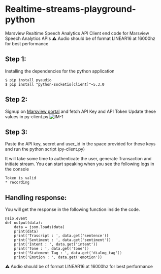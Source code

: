 # Realtime-streams-playground-python
Marsview Realtime Speech Analytics API
Client end code for Marsview Speech Analytics APIs
⚠️ Audio should be of format LINEAR16 at 16000hz for best performance

## Step 1:
Installing the dependencies for the python application
  ```
  $ pip install pyaudio
  $ pip install "python-socketio[client]"=5.3.0
  ```

## Step 2:
Signup on [Marsview portal](app.marsview.ai) and fetch API Key and API Token
Update these values in py-client.py
![IM-1](https://gblobscdn.gitbook.com/assets%2F-MaxSab-_c4clZreM9ft%2F-McUJSnRlslrM7wCcAdb%2F-McUJx4lF7WPJBxCsk4o%2FScreenshot%202021-06-18%20at%207.02.35%20PM.png?alt=media&token=c466bae4-6b04-4b85-b1eb-4ed02a169538)

## Step 3:
Paste the  API key, secret and user_id in the space provided for these keys and run the python script (py-client.py)

It will take some time to authenticate the user, generate Transaction and initiate stream. You can start speaking when you see the following logs in the console

```
Token is valid
* recording
```


## Handling response:

You will get the response in the following function inside the code. 
```
@sio.event
def output(data):
    data = json.loads(data)
    print(data)
    print('Trascript : ', data.get('sentence'))
    print('Sentiment : ', data.get('sentiment'))
    print('Intent : ', data.get('intent'))
    print('Tone : ', data.get('tone'))
    print('Statement Tag : ', data.get('dialog_tag'))
    print('Emotion : ', data.get('emotion'))
```

⚠️ Audio should be of format LINEAR16 at 16000hz for best performance
